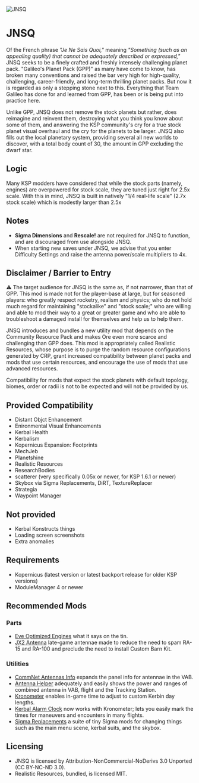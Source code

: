 ![JNSQ](https://i.imgur.com/PpNgfSI.png)
# JNSQ
Of the French phrase *"Je Ne Sais Quoi,"* meaning *"Something (such as an appealing quality) that cannot be adequately described or expressed,"* JNSQ seeks to be a finely crafted and freshly intensely challenging planet pack. "Galileo's Planet Pack (GPP)" as many have come to know, has broken many conventions and raised the bar very high for high-quality, challenging, career-friendly, and long-term thrilling planet packs. But now it is regarded as only a stepping stone next to this. Everything that Team Galileo has done for and learned from GPP, has been or is being put into practice here.

Unlike GPP, JNSQ does not remove the stock planets but rather, does reimagine and reinvent them, destroying what you think you know about some of them, and answering the KSP community's cry for a true stock planet visual overhaul and the cry for the planets to be larger. JNSQ also fills out the local planetary system, providing several all new worlds to discover, with a total body count of 30, the amount in GPP excluding the dwarf star.

## Logic
Many KSP modders have considered that while the stock parts (namely, engines) are overpowered for stock scale, they are tuned just right for 2.5x scale. With this in mind, JNSQ is built in natively "1/4 real-life scale" (2.7x stock scale) which is modestly larger than 2.5x

## Notes
* **Sigma Dimensions** and **Rescale!** are not required for JNSQ to function, and are discouraged from use alongside JNSQ.
* When starting new saves under JNSQ, we advise that you enter Difficulty Settings and raise the antenna power/scale multipliers to 4x.

## Disclaimer / Barrier to Entry
:warning: The target audience for JNSQ is the same as, if not narrower, than that of GPP. This mod is made not for the player-base at large, but for seasoned players: who greatly respect rocketry, realism and physics; who do not hold much regard for maintaining "stockalike" and "stock scale;" who are willing and able to mod their way to a great or greater game and who are able to troubleshoot a damaged install for themselves and help us to help them.

JNSQ introduces and bundles a new utility mod that depends on the Community Resource Pack and makes Ore even more scarce and challenging than GPP does. This mod is appropriately called Realistic Resources, whose purpose is to purge the random resource configurations generated by CRP, grant increased compatibility between planet packs and mods that use certain resources, and encourage the use of mods that use advanced resources.

Compatibility for mods that expect the stock planets with default topology, biomes, order or radii is not to be expected and will not be provided by us.

## Provided Compatibility
* Distant Objct Enhancement
* Enironmental Visual Enhancements
* Kerbal Health
* Kerbalism
* Kopernicus Expansion: Footprints
* MechJeb
* Planetshine
* Realistic Resources
* ResearchBodies
* scatterer (very specifically 0.05x or newer, for KSP 1.6.1 or newer)
* Skybox via Sigma Replacements, DiRT, TextureReplacer
* Strategia
* Waypoint Manager

## Not provided
* Kerbal Konstructs things
* Loading screen screenshots
* Extra anomalies

## Requirements
* Kopernicus (latest version or latest backport release for older KSP versions)
* ModuleManager 4 or newer

## Recommended Mods
### Parts
* [Eve Optimized Engines](https://github.com/OhioBob/Eve-Optimized-Engines/releases) what it says on the tin.
* [JX2 Antenna](https://spacedock.info/mod/1107/JX2Antenna) late-game antennae made to reduce the need to spam RA-15 and RA-100 and preclude the need to install Custom Barn Kit.

### Utilities
* [CommNet Antennas Info](https://spacedock.info/mod/2039/CommNet%20Antennas%20Info) expands the panel info for antennae in the  VAB.
* [Antenna Helper](https://spacedock.info/mod/1730/Antenna%20Helper) adequately and easily shows the power and ranges of combined antenna in VAB, flight and the Tracking Station.
* [Kronometer](https://github.com/StollD/Kronometer/releases) enables in-game time to adjust to custom Kerbin day lengths. 
* [Kerbal Alarm Clock](https://spacedock.info/mod/699/Kerbal%20Alarm%20Clock) now works with Kronometer; lets you easily mark the times for maneuvers and encounters in many flights.
* [Sigma Replacements](https://github.com/Sigma88/Sigma-Replacements/releases) a suite of tiny Sigma mods for changing things such as the main menu scene, kerbal suits, and the skybox.

## Licensing
* JNSQ is licensed by Attribution-NonCommercial-NoDerivs 3.0 Unported (CC BY-NC-ND 3.0).
* Realistic Resources, bundled, is licensed MIT.
